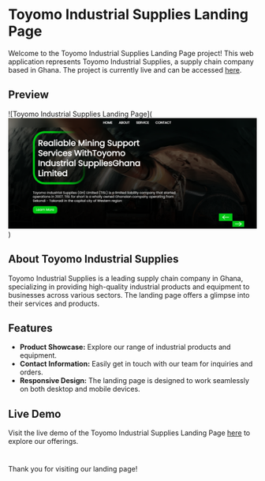 # Toyomo Industrial Supplies Landing Page

Welcome to the Toyomo Industrial Supplies Landing Page project! This web application represents Toyomo Industrial Supplies, a supply chain company based in Ghana. The project is currently live and can be accessed [here](https://tomoyo-industries.vercel.app/).

## Preview

![Toyomo Industrial Supplies Landing Page](![Toyomo Industrial Supplies Landing Page](src/asserts/Capturefr.PNG))

## About Toyomo Industrial Supplies

Toyomo Industrial Supplies is a leading supply chain company in Ghana, specializing in providing high-quality industrial products and equipment to businesses across various sectors. The landing page offers a glimpse into their services and products.

## Features

- **Product Showcase:** Explore our range of industrial products and equipment.
- **Contact Information:** Easily get in touch with our team for inquiries and orders.
- **Responsive Design:** The landing page is designed to work seamlessly on both desktop and mobile devices.

## Live Demo

Visit the live demo of the Toyomo Industrial Supplies Landing Page [here](https://tomoyo-industries.vercel.app/) to explore our offerings.

#

Thank you for visiting our landing page!

